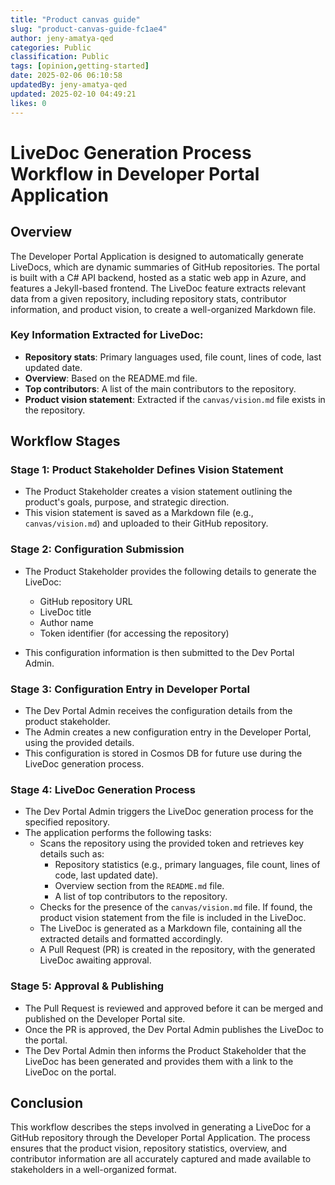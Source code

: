 ```yaml
---
title: "Product canvas guide"
slug: "product-canvas-guide-fc1ae4"
author: jeny-amatya-qed
categories: Public
classification: Public
tags: [opinion,getting-started]
date: 2025-02-06 06:10:58 
updatedBy: jeny-amatya-qed
updated: 2025-02-10 04:49:21 
likes: 0
---
```


# LiveDoc Generation Process Workflow in Developer Portal Application

## Overview

The Developer Portal Application is designed to automatically generate LiveDocs, which are dynamic summaries of GitHub repositories. The portal is built with a C# API backend, hosted as a static web app in Azure, and features a Jekyll-based frontend. The LiveDoc feature extracts relevant data from a given repository, including repository stats, contributor information, and product vision, to create a well-organized Markdown file.

### Key Information Extracted for LiveDoc:
- **Repository stats**: Primary languages used, file count, lines of code, last updated date.
- **Overview**: Based on the README.md file.
- **Top contributors**: A list of the main contributors to the repository.
- **Product vision statement**: Extracted if the `canvas/vision.md` file exists in the repository.

## Workflow Stages

### Stage 1: Product Stakeholder Defines Vision Statement

- The Product Stakeholder creates a vision statement outlining the product's goals, purpose, and strategic direction.
- This vision statement is saved as a Markdown file (e.g., `canvas/vision.md`) and uploaded to their GitHub repository.

### Stage 2: Configuration Submission

- The Product Stakeholder provides the following details to generate the LiveDoc:
  - GitHub repository URL
  - LiveDoc title
  - Author name
  - Token identifier (for accessing the repository)

- This configuration information is then submitted to the Dev Portal Admin.

### Stage 3: Configuration Entry in Developer Portal

- The Dev Portal Admin receives the configuration details from the product stakeholder.
- The Admin creates a new configuration entry in the Developer Portal, using the provided details.
- This configuration is stored in Cosmos DB for future use during the LiveDoc generation process.

### Stage 4: LiveDoc Generation Process

- The Dev Portal Admin triggers the LiveDoc generation process for the specified repository.
- The application performs the following tasks:
  - Scans the repository using the provided token and retrieves key details such as:
    - Repository statistics (e.g., primary languages, file count, lines of code, last updated date).
    - Overview section from the `README.md` file.
    - A list of top contributors to the repository.
  - Checks for the presence of the `canvas/vision.md` file. If found, the product vision statement from the file is included in the LiveDoc.
  - The LiveDoc is generated as a Markdown file, containing all the extracted details and formatted accordingly.
  - A Pull Request (PR) is created in the repository, with the generated LiveDoc awaiting approval.

### Stage 5: Approval & Publishing

- The Pull Request is reviewed and approved before it can be merged and published on the Developer Portal site.
- Once the PR is approved, the Dev Portal Admin publishes the LiveDoc to the portal.
- The Dev Portal Admin then informs the Product Stakeholder that the LiveDoc has been generated and provides them with a link to the LiveDoc on the portal.

## Conclusion

This workflow describes the steps involved in generating a LiveDoc for a GitHub repository through the Developer Portal Application. The process ensures that the product vision, repository statistics, overview, and contributor information are all accurately captured and made available to stakeholders in a well-organized format.
